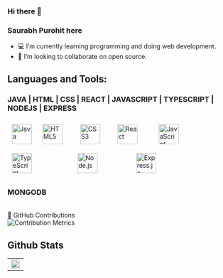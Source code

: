 <!--
**Sauuraabh/Sauuraabh** is a ✨ _special_ ✨ repository because its `README.md` (this file) appears on your GitHub profile.

Here are some ideas to get you started:

- 🔭 I’m currently working on ...
- 🌱 I’m currently learning ...
- 👯 I’m looking to collaborate on ...
- 🤔 I’m looking for help with ...
- 💬 Ask me about ...
- 📫 How to reach me: ...
- 😄 Pronouns: ...
- ⚡ Fun fact: ...
-->
### Hi there 👋
### Saurabh Purohit here

- 💻 I’m currently learning programming and doing web development.
- 👯 I’m looking to collaborate on open source.

## Languages and Tools:  
<h3> JAVA | HTML | CSS | REACT | JAVASCRIPT | TYPESCRIPT | NODEJS | EXPRESS</h3>
<a href="https://www.java.com/" target="_blank"><img style="margin: 10px" src="https://profilinator.rishav.dev/skills-assets/java-original-wordmark.svg" alt="Java" height="45" /></a>
<a href="https://en.wikipedia.org/wiki/HTML5" target="_blank"><img style="margin: 10px" src="https://profilinator.rishav.dev/skills-assets/html5-original-wordmark.svg" alt="HTML5" height="45" /></a> <a> &nbsp; &nbsp; </a>
<a href="https://www.w3schools.com/css/" target="_blank"><img style="margin: 10px" src="https://profilinator.rishav.dev/skills-assets/css3-original-wordmark.svg" alt="CSS3" height="45" /></a> <a> &nbsp; &nbsp; </a>
<a href="https://reactjs.org/" target="_blank"><img style="margin: 10px" src="https://profilinator.rishav.dev/skills-assets/react-original-wordmark.svg" alt="React" height="45" /></a> <a> &nbsp; &nbsp; &nbsp;</a>
<a href="https://www.javascript.com/" target="_blank"><img style="margin: 10px" src="https://profilinator.rishav.dev/skills-assets/javascript-original.svg" alt="JavaScript" height="45" /></a> <a> &nbsp; &nbsp; &nbsp; &nbsp; &nbsp; &nbsp; &nbsp; &nbsp; &nbsp; &nbsp; </a>
<a href="https://www.typescriptlang.org/" target="_blank"><img style="margin: 10px" src="https://profilinator.rishav.dev/skills-assets/typescript-original.svg" alt="TypeScript" height="45" /></a> <a> &nbsp; &nbsp; &nbsp; &nbsp; &nbsp; &nbsp; &nbsp; &nbsp; &nbsp; &nbsp; </a>
<a href="https://nodejs.org/" target="_blank"><img style="margin: 10px" src="https://profilinator.rishav.dev/skills-assets/nodejs-original-wordmark.svg" alt="Node.js" height="45" /></a> <a> &nbsp; &nbsp; &nbsp; &nbsp; &nbsp; &nbsp; &nbsp; &nbsp; </a>
<a href="https://expressjs.com/" target="_blank"><img style="margin: 10px" src="https://profilinator.rishav.dev/skills-assets/express-original-wordmark.svg" alt="Express.js" height="45" /></a>
<h3> MONGODB </h3>
<div align="center">    
</div>  

<br/>  

<!-- ## Feel free to reach out on: 
<hr>

[<img align="left" alt="saurabh-purohit-ba190794 | LinkedIn" width="22px" src="![icons8-linkedin-48](https://user-images.githubusercontent.com/99115169/229297026-9ee14db7-6ab2-46fc-a289-6ec321a5c241.png)" />](https://www.linkedin.com/in/saurabh-purohit-ba190794)

[<img align="left" alt="saurabhprht@gmail.com" width="22px" src="![icons8-gmail-48](https://user-images.githubusercontent.com/99115169/229299360-6cd7eadb-c285-4c32-b599-3ba6e0637ab9.png)" />](mailto:saurabhprht@gmail.com)

<br />

## GitHub Stats
<hr> -->

<summary>🔨 GitHub Contributions</summary>
<img alt="Contribution Metrics" src="https://metrics.lecoq.io/Aditya-Sharma-Dev?template=classic&base.header=0&base.activity=0&base.community=0&base.repositories=0&base.metadata=0&isocalendar=1&notable=1&isocalendar.duration=half-year&notable.from=organization&notable.repositories=false&config.timezone=Asia%2FCalcutta"/>

## Github Stats  
<table><tr><td valign="top" width="100%">

<img src="https://github-readme-stats.vercel.app/api?username=sauuraabh&show_icons=true&count_private=true&hide_border=true" align="center" style="width: 100%" />

</td></tr></table>  

<br/>  
